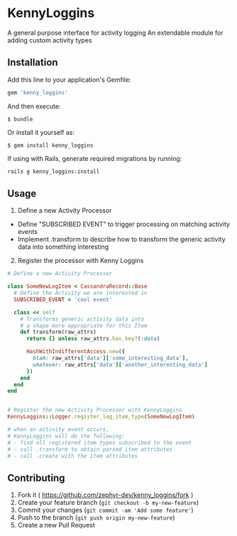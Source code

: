 # KennyLoggins

A general purpose interface for activity logging
An extendable module for adding custom activity types

## Installation

Add this line to your application's Gemfile:

```ruby
gem 'kenny_loggins'
```

And then execute:

    $ bundle

Or install it yourself as:

    $ gem install kenny_loggins

If using with Rails, generate required migrations by running:
```bash
rails g kenny_loggins:install
```

## Usage

1. Define a new Activity Processor
  - Define "SUBSCRIBED EVENT" to trigger processing on matching activity events
  - Implement .transform to describe how to transform the generic activity data into something interesting

2. Register the processor with Kenny Loggins

```ruby
# Define a new Activity Processor

class SomeNewLogItem < CassandraRecord::Base
  # Define the Activity we are interested in
  SUBSCRIBED_EVENT = 'cool event'

  class << self
    # Transforms generic activity data into
    # a shape more appropriate for this Item
    def transform(raw_attrs)
      return {} unless raw_attrs.has_key?(:data)

      HashWithIndifferentAccess.new({
        blah: raw_attrs['data']['some_interesting_data'],
        whatever: raw_attrs['data']['another_interesting_data']
      })
    end
  end
end


# Register the new Activity Processor with KennyLoggins
KennyLoggins::Logger.register_log_item_type(SomeNewLogItem)

# when an activity event occurs, 
# KennyLoggins will do the following:
# - find all registered item types subscribed to the event
# - call .transform to obtain parsed item attributes
# - call .create with the item attributes
```

## Contributing

1. Fork it ( https://github.com/zephyr-dev/kenny_loggins/fork )
2. Create your feature branch (`git checkout -b my-new-feature`)
3. Commit your changes (`git commit -am 'Add some feature'`)
4. Push to the branch (`git push origin my-new-feature`)
5. Create a new Pull Request
